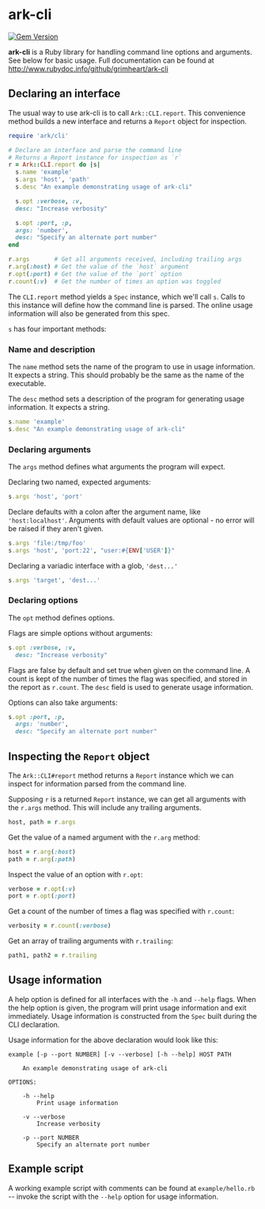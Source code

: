 # ark-cli

[![Gem Version](https://badge.fury.io/rb/ark-cli.svg)](http://badge.fury.io/rb/ark-cli)

__ark-cli__ is a Ruby library for handling command line options and
arguments. See below for basic usage. Full documentation can be found at
http://www.rubydoc.info/github/grimheart/ark-cli



## Declaring an interface

The usual way to use ark-cli is to call `Ark::CLI.report`. This convenience
method builds a new interface and returns a `Report` object for inspection.

```ruby
require 'ark/cli'

# Declare an interface and parse the command line
# Returns a Report instance for inspection as `r`
r = Ark::CLI.report do |s|
  s.name 'example'
  s.args 'host', 'path'
  s.desc "An example demonstrating usage of ark-cli"

  s.opt :verbose, :v,
  desc: "Increase verbosity"

  s.opt :port, :p,
  args: 'number',
  desc: "Specify an alternate port number"
end

r.args       # Get all arguments received, including trailing args
r.arg(:host) # Get the value of the `host` argument
r.opt(:port) # Get the value of the `port` option
r.count(:v)  # Get the number of times an option was toggled
```

The `CLI.report` method yields a `Spec` instance, which we'll call `s`. Calls to
this instance will define how the command line is parsed. The online usage
information will also be generated from this spec.

`s` has four important methods:

### Name and description

The `name` method sets the name of the program to use in usage information. It
expects a string. This should probably be the same as the name of the
executable.

The `desc` method sets a description of the program for generating usage
information. It expects a string.

```ruby
s.name 'example'
s.desc "An example demonstrating usage of ark-cli"
```

### Declaring arguments

The `args` method defines what arguments the program will expect.

Declaring two named, expected arguments:

```ruby
s.args 'host', 'port'
```

Declare defaults with a colon after the argument name, like `'host:localhost'`.
Arguments with default values are optional - no error will be raised if they
aren't given.

```ruby
s.args 'file:/tmp/foo'
s.args 'host', 'port:22', "user:#{ENV['USER']}"
```

Declaring a variadic interface with a glob, `'dest...'`

```ruby
s.args 'target', 'dest...'
```

### Declaring options

The `opt` method defines options.

Flags are simple options without arguments:

```ruby
s.opt :verbose, :v,
  desc: "Increase verbosity"
```

Flags are false by default and set true when given on the command line. A count
is kept of the number of times the flag was specified, and stored in the report
as `r.count`. The `desc` field is used to generate usage information.

Options can also take arguments:

```ruby
s.opt :port, :p,
  args: 'number',
  desc: "Specify an alternate port number"
```



## Inspecting the `Report` object

The `Ark::CLI#report` method returns a `Report` instance which we can inspect
for information parsed from the command line.

Supposing `r` is a returned `Report` instance, we can get all arguments with the
`r.args` method. This will include any trailing arguments.

```ruby
host, path = r.args
```

Get the value of a named argument with the `r.arg` method:

```ruby
host = r.arg(:host)
path = r.arg(:path)
```

Inspect the value of an option with `r.opt`:

```ruby
verbose = r.opt(:v)
port = r.opt(:port)
```

Get a count of the number of times a flag was specified with `r.count`:

```ruby
verbosity = r.count(:verbose)
```

Get an array of trailing arguments with `r.trailing`:

```ruby
path1, path2 = r.trailing
```



## Usage information

A help option is defined for all interfaces with the `-h` and `--help` flags.
When the help option is given, the program will print usage information and exit
immediately.  Usage information is constructed from the `Spec` built during the
CLI declaration.

Usage information for the above declaration would look like this:

    example [-p --port NUMBER] [-v --verbose] [-h --help] HOST PATH

        An example demonstrating usage of ark-cli

    OPTIONS:

        -h --help
            Print usage information

        -v --verbose
            Increase verbosity

        -p --port NUMBER
            Specify an alternate port number



## Example script

A working example script with comments can be found at `example/hello.rb` --
invoke the script with the `--help` option for usage information.

